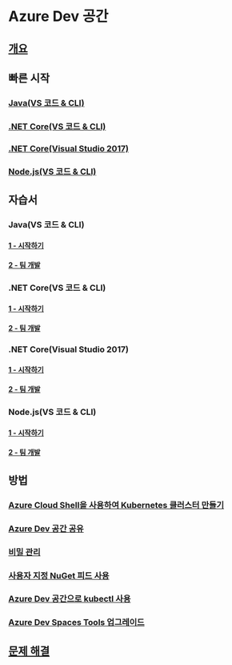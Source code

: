 # Azure Dev 공간
## [개요](index.yml)

## 빠른 시작
### [Java(VS 코드 & CLI)](quickstart-java.md)
### [.NET Core(VS 코드 & CLI)](quickstart-netcore.md)
### [.NET Core(Visual Studio 2017)](quickstart-netcore-visualstudio.md)
### [Node.js(VS 코드 & CLI)](quickstart-nodejs.md)

## 자습서
### Java(VS 코드 & CLI)
#### [1 - 시작하기](get-started-java.md)
#### [2 - 팀 개발](team-development-java.md)
### .NET Core(VS 코드 & CLI)
#### [1 - 시작하기](get-started-netcore.md)
#### [2 - 팀 개발](team-development-netcore.md)
### .NET Core(Visual Studio 2017)
#### [1 - 시작하기](get-started-netcore-visualstudio.md)
#### [2 - 팀 개발](team-development-netcore-visualstudio.md)
### Node.js(VS 코드 & CLI)
#### [1 - 시작하기](get-started-nodejs.md)
#### [2 - 팀 개발](team-development-nodejs.md)

## 방법
### [Azure Cloud Shell을 사용하여 Kubernetes 클러스터 만들기](how-to/create-cluster-cloud-shell.md)
### [Azure Dev 공간 공유](how-to/share-dev-spaces.md)
### [비밀 관리](how-to/manage-secrets.md)
### [사용자 지정 NuGet 피드 사용](how-to/use-custom-nuget-feed.md)
### [Azure Dev 공간으로 kubectl 사용](how-to/use-kubectl-with-azure-dev-spaces.md)
### [Azure Dev Spaces Tools 업그레이드](how-to/upgrade-tools.md)

## [문제 해결](troubleshooting.md)



